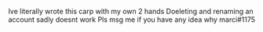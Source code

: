 Ive literally wrote this carp with my own 2 hands
Doeleting and renaming an account sadly doesnt work
Pls msg me if you have any idea why
marci#1175
